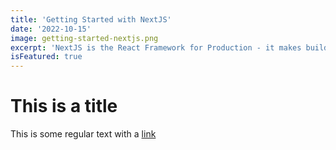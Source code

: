 ```yaml
---
title: 'Getting Started with NextJS'
date: '2022-10-15'
image: getting-started-nextjs.png
excerpt: 'NextJS is the React Framework for Production - it makes building fullstack React apps and sites a breeze and ships with built-in SSR and SSG functionality!'
isFeatured: true
---
```




# This is a title

This is some regular text with a [link](http://google.com)
